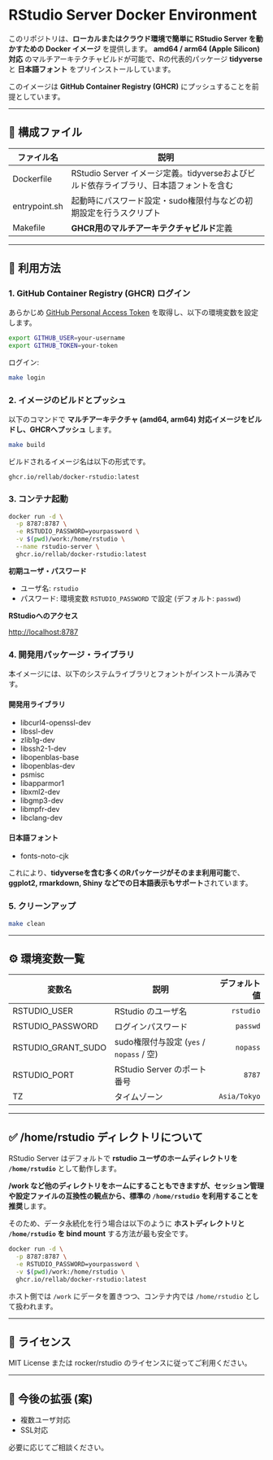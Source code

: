# RStudio Server Docker Environment

このリポジトリは、**ローカルまたはクラウド環境で簡単に RStudio Server を動かすための Docker イメージ** を提供します。 
**amd64 / arm64 (Apple Silicon) 対応** のマルチアーキテクチャビルドが可能で、Rの代表的パッケージ **tidyverse** と **日本語フォント** をプリインストールしています。

このイメージは **GitHub Container Registry (GHCR)** にプッシュすることを前提としています。

---

## 📂 構成ファイル

| ファイル名        | 説明                                                        |
|-------------------|-------------------------------------------------------------|
| Dockerfile        | RStudio Server イメージ定義。tidyverseおよびビルド依存ライブラリ、日本語フォントを含む |
| entrypoint.sh     | 起動時にパスワード設定・sudo権限付与などの初期設定を行うスクリプト |
| Makefile          | **GHCR用のマルチアーキテクチャビルド**定義 |

---

## 🚀 利用方法

### 1. GitHub Container Registry (GHCR) ログイン

あらかじめ [GitHub Personal Access Token](https://github.com/settings/tokens) を取得し、以下の環境変数を設定します。

```bash
export GITHUB_USER=your-username
export GITHUB_TOKEN=your-token
```

ログイン:

```bash
make login
```

### 2. イメージのビルドとプッシュ

以下のコマンドで **マルチアーキテクチャ (amd64, arm64) 対応イメージをビルドし、GHCRへプッシュ** します。

```bash
make build
```

ビルドされるイメージ名は以下の形式です。

```
ghcr.io/rellab/docker-rstudio:latest
```

### 3. コンテナ起動

```bash
docker run -d \
  -p 8787:8787 \
  -e RSTUDIO_PASSWORD=yourpassword \
  -v $(pwd)/work:/home/rstudio \
  --name rstudio-server \
  ghcr.io/rellab/docker-rstudio:latest
```

**初期ユーザ・パスワード**
- ユーザ名: `rstudio`
- パスワード: 環境変数 `RSTUDIO_PASSWORD` で設定 (デフォルト: `passwd`)

**RStudioへのアクセス**

[http://localhost:8787](http://localhost:8787)


### 4. 開発用パッケージ・ライブラリ

本イメージには、以下のシステムライブラリとフォントがインストール済みです。

#### 開発用ライブラリ

- libcurl4-openssl-dev
- libssl-dev
- zlib1g-dev
- libssh2-1-dev
- libopenblas-base
- libopenblas-dev
- psmisc
- libapparmor1
- libxml2-dev
- libgmp3-dev
- libmpfr-dev
- libclang-dev

#### 日本語フォント

- fonts-noto-cjk

これにより、**tidyverseを含む多くのRパッケージがそのまま利用可能**で、
**ggplot2, rmarkdown, Shiny などでの日本語表示もサポート**されています。

### 5. クリーンアップ

```bash
make clean
```

---

## ⚙️ 環境変数一覧

| 変数名              | 説明                                         | デフォルト値 |
|--------------------|--------------------------------------------|------------:|
| RSTUDIO_USER       | RStudio のユーザ名                           | `rstudio`   |
| RSTUDIO_PASSWORD   | ログインパスワード                           |  `passwd`   |
| RSTUDIO_GRANT_SUDO | sudo権限付与設定 (`yes` / `nopass` / 空)       |  `nopass`   |
| RSTUDIO_PORT       | RStudio Server のポート番号                  |      `8787` |
| TZ                 | タイムゾーン                                 | `Asia/Tokyo`|

---

## ✅ /home/rstudio ディレクトリについて

RStudio Server はデフォルトで **rstudio ユーザのホームディレクトリを `/home/rstudio`** として動作します。

**/work など他のディレクトリをホームにすることもできますが、セッション管理や設定ファイルの互換性の観点から、標準の `/home/rstudio` を利用することを推奨**します。

そのため、データ永続化を行う場合は以下のように **ホストディレクトリと `/home/rstudio` を bind mount** する方法が最も安全です。

```bash
docker run -d \
  -p 8787:8787 \
  -e RSTUDIO_PASSWORD=yourpassword \
  -v $(pwd)/work:/home/rstudio \
  ghcr.io/rellab/docker-rstudio:latest
```

ホスト側では `/work` にデータを置きつつ、コンテナ内では `/home/rstudio` として扱われます。

---

## 📄 ライセンス

MIT License または rocker/rstudio のライセンスに従ってご利用ください。

---

## 📝 今後の拡張 (案)

- 複数ユーザ対応
- SSL対応

必要に応じてご相談ください。

